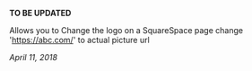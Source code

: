 **TO BE UPDATED**

Allows you to Change the logo on a SquareSpace page change 'https://abc.com/' to actual picture url

_April 11, 2018_